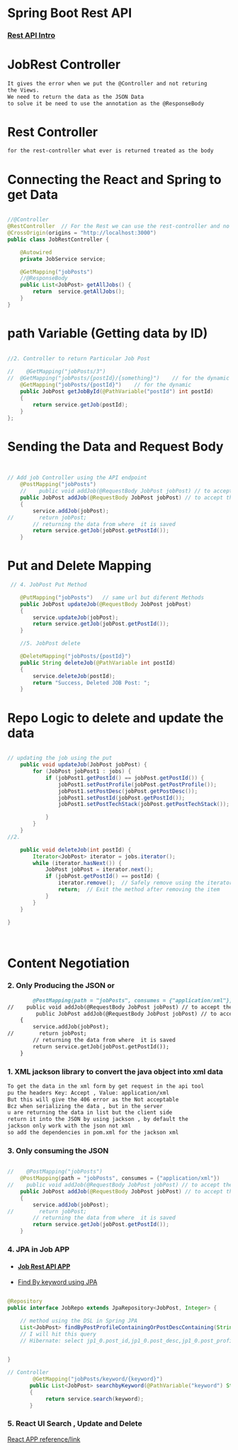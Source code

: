 #
# Spring Boot Rest API 

### [Rest API Intro](RESTSpringIntro.md)

# JobRest Controller 

```markdown
It gives the error when we put the @Controller and not returing 
the Views. 
We need to return the data as the JSON Data 
to solve it be need to use the annotation as the @ResponseBody 


```

# Rest Controller 
```markdown
for the rest-controller what ever is returned treated as the body 
```

# Connecting the React and Spring to get Data

```java

//@Controller
@RestController  // For the Rest we can use the rest-controller and no need of the @ResponseBody annotain
@CrossOrigin(origins = "http://localhost:3000")
public class JobRestController {

    @Autowired
    private JobService service;

    @GetMapping("jobPosts")
    //@ResponseBody
    public List<JobPost> getAllJobs() {
        return  service.getAllJobs();
    }
}

```
# path Variable (Getting data by ID)

```java

//2. Controller to return Particular Job Post
    
//    @GetMapping("jobPosts/3")
//  @GetMapping("jobPosts/{postId}/{something}")    // for the dynamic
    @GetMapping("jobPosts/{postId}")    // for the dynamic
    public JobPost getJobById(@PathVariable("postId") int postId)
    {
        return service.getJob(postId);
    }
};
```

# Sending the Data  and Request Body 

```java


// Add job Controller using the API endpoint
    @PostMapping("jobPosts")
    //    public void addJob(@RequestBody JobPost jobPost) // to accept the json data body
    public JobPost addJob(@RequestBody JobPost jobPost) // to accept the json data body
    {
        service.addJob(jobPost);
//        return jobPost;
        // returning the data from where  it is saved
        return service.getJob(jobPost.getPostId());
    }
```
# Put and Delete Mapping 
```java
 // 4. JobPost Put Method

    @PutMapping("jobPosts")   // same url but diferent Methods
    public JobPost updateJob(@RequestBody JobPost jobPost)
    {
        service.updateJob(jobPost);
        return service.getJob(jobPost.getPostId());
    }

    //5. JobPost delete

    @DeleteMapping("jobPosts/{postId}")
    public String deleteJob(@PathVariable int postId)
    {
        service.deleteJob(postId);
        return "Success, Deleted JOB Post: ";
    }
```
# Repo Logic to delete and update  the data 

```java

// updating the job using the put
    public void updateJob(JobPost jobPost) {
        for (JobPost jobPost1 : jobs) {
            if (jobPost1.getPostId() == jobPost.getPostId()) {
                jobPost1.setPostProfile(jobPost.getPostProfile());
                jobPost1.setPostDesc(jobPost.getPostDesc());
                jobPost1.setPostId(jobPost.getPostId());
                jobPost1.setPostTechStack(jobPost.getPostTechStack());

            }
        }
    }
//2.

    public void deleteJob(int postId) {
        Iterator<JobPost> iterator = jobs.iterator();
        while (iterator.hasNext()) {
            JobPost jobPost = iterator.next();
            if (jobPost.getPostId() == postId) {
                iterator.remove();  // Safely remove using the iterator
                return;  // Exit the method after removing the item
            }
        }
    }

}

    
```

# Content Negotiation

### 2. Only Producing  the JSON or 
```markdown
        @PostMapping(path = "jobPosts", consumes = {"application/xml"})
//    public void addJob(@RequestBody JobPost jobPost) // to accept the json data body
         public JobPost addJob(@RequestBody JobPost jobPost) // to accept the json data body
    {
        service.addJob(jobPost);
//        return jobPost;
        // returning the data from where  it is saved
        return service.getJob(jobPost.getPostId());
    }


```
### 1. XML jackson library to convert the java object into xml data
```markdown
To get the data in the xml form by get request in the api tool 
pu the headers Key: Accept , Value: application/xml 
But this will give the 406 error as the Not acceptable 
Bcz when serializing the data , but in the server
u are returning the data in list but the client side 
return it into the JSON by using jackson , by default the 
jackson only work with the json not xml 
so add the dependencies in pom.xml for the jackson xml 

```
### 3. Only consuming the JSON 

```java

//    @PostMapping("jobPosts")
    @PostMapping(path = "jobPosts", consumes = {"application/xml"})
//    public void addJob(@RequestBody JobPost jobPost) // to accept the json data body
    public JobPost addJob(@RequestBody JobPost jobPost) // to accept the json data body
    {
        service.addJob(jobPost);
//        return jobPost;
        // returning the data from where  it is saved
        return service.getJob(jobPost.getPostId());
    }

```

### 4. JPA in Job APP

- #### [Job Rest API APP](/SpringBootRest/)

- [Find By keyword using JPA](src/main/java/com/jspring6/springbootrest/repo/JobRepo.java)

```java

@Repository
public interface JobRepo extends JpaRepository<JobPost, Integer> {

    // method using the DSL in Spring JPA 
    List<JobPost> findByPostProfileContainingOrPostDescContaining(String postProfile, String postDesc);
    // I will hit this query 
    // Hibernate: select jp1_0.post_id,jp1_0.post_desc,jp1_0.post_profile,jp1_0.post_tech_stack,jp1_0.req_experience from job_post jp1_0 where jp1_0.post_profile like ? escape '\' or jp1_0.post_desc like ? escape '\'


}

// Controller
        @GetMapping("jobPosts/keyword/{keyword}")
       public List<JobPost> searchbyKeyword(@PathVariable("keyword") String keyword)
       {
            return service.search(keyword);
       }

```

### 5. React UI Search , Update and Delete
[React APP reference/link](https://github.com/navinreddy20/spring6-course/tree/main/React%20UI)
